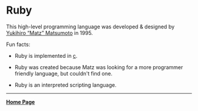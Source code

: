 # Ruby

This high-level programming language was developed & designed by [Yukihiro “Matz” Matsumoto](https://github.com/matz) in 1995.

Fun facts:

- Ruby is implemented in [c](../c/description.md).

- Ruby was created because Matz was looking for a more programmer friendly language, but couldn't find one.

- Ruby is an interpreted scripting language.

---

**[Home Page](/index.md)**
